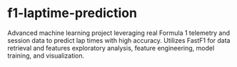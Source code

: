 # f1-laptime-prediction
Advanced machine learning project leveraging real Formula 1 telemetry and session data to predict lap times with high accuracy. Utilizes FastF1 for data retrieval and features exploratory analysis, feature engineering, model training, and visualization.
